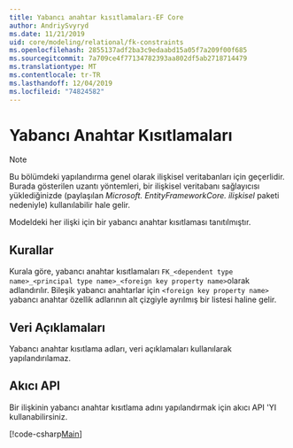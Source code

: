 ```yaml
---
title: Yabancı anahtar kısıtlamaları-EF Core
author: AndriySvyryd
ms.date: 11/21/2019
uid: core/modeling/relational/fk-constraints
ms.openlocfilehash: 2855137adf2ba3c9edaabd15a05f7a209f00f685
ms.sourcegitcommit: 7a709ce4f77134782393aa802df5ab2718714479
ms.translationtype: MT
ms.contentlocale: tr-TR
ms.lasthandoff: 12/04/2019
ms.locfileid: "74824582"
---
```

# <a name="foreign-key-constraints"></a>Yabancı Anahtar Kısıtlamaları

> [!NOTE]  
> Bu bölümdeki yapılandırma genel olarak ilişkisel veritabanları için geçerlidir. Burada gösterilen uzantı yöntemleri, bir ilişkisel veritabanı sağlayıcısı yüklediğinizde (paylaşılan *Microsoft. EntityFrameworkCore. ilişkisel* paketi nedeniyle) kullanılabilir hale gelir.

Modeldeki her ilişki için bir yabancı anahtar kısıtlaması tanıtılmıştır.

## <a name="conventions"></a>Kurallar

Kurala göre, yabancı anahtar kısıtlamaları `FK_<dependent type name>_<principal type name>_<foreign key property name>`olarak adlandırılır. Bileşik yabancı anahtarlar için `<foreign key property name>` yabancı anahtar özellik adlarının alt çizgiyle ayrılmış bir listesi haline gelir.

## <a name="data-annotations"></a>Veri Açıklamaları

Yabancı anahtar kısıtlama adları, veri açıklamaları kullanılarak yapılandırılamaz.

## <a name="fluent-api"></a>Akıcı API

Bir ilişkinin yabancı anahtar kısıtlama adını yapılandırmak için akıcı API 'YI kullanabilirsiniz.

[!code-csharp[Main](../../../../samples/core/Modeling/FluentAPI/Relational/RelationshipConstraintName.cs?name=Constraint&highlight=12)]
